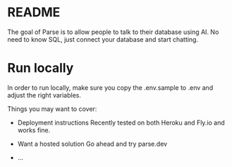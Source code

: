 # README

The goal of Parse is to allow people to talk to their database using AI.
No need to know SQL, just connect your database and start chatting.

# Run locally
In order to run locally, make sure you copy the .env.sample to .env and adjust the right variables.

Things you may want to cover:

* Deployment instructions
Recently tested on both Heroku and Fly.io and works fine.


* Want a hosted solution
Go ahead and try parse.dev



* ...
